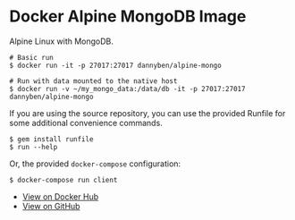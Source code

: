 Docker Alpine MongoDB Image
==================================================

Alpine Linux with MongoDB.

```
# Basic run
$ docker run -it -p 27017:27017 dannyben/alpine-mongo

# Run with data mounted to the native host
$ docker run -v ~/my_mongo_data:/data/db -it -p 27017:27017 dannyben/alpine-mongo
```

If you are using the source repository, you can use the provided Runfile for 
some additional convenience commands.

```
$ gem install runfile
$ run --help
```

Or, the provided `docker-compose` configuration:

```
$ docker-compose run client
```


- [View on Docker Hub][1]
- [View on GitHub][2]

[1]: https://hub.docker.com/r/dannyben/alpine-mongo/
[2]: https://github.com/DannyBen/docker-alpine-mongo
